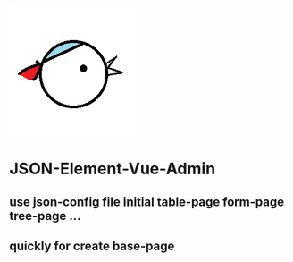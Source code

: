 ![LOGO](./src/assets/admin-logo.png)

# JSON-Element-Vue-Admin

## use json-config file initial table-page form-page tree-page ...


## quickly for create base-page
